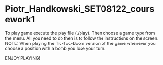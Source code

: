 # Piotr_Handkowski_SET08122_coursework1

To play game execute the play file (./play).
Then choose a game type from the menu.
All you need to do then is to follow the instructions on the screen.
NOTE: When playing the Tic-Toc-Boom version of the game whenever you choose
a position with a bomb you lose your turn.

ENJOY PLAYING!
